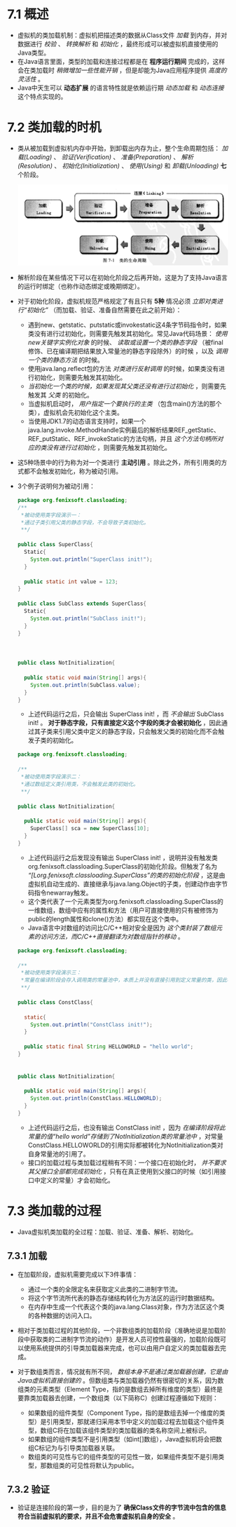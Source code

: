 # 7.1 概述

- 虚拟机的类加载机制：虚拟机把描述类的数据从Class文件 *加载* 到内存，并对数据进行 *校验* 、 *转换解析* 和 *初始化* ，最终形成可以被虚拟机直接使用的Java类型。
- 在Java语言里面，类型的加载和连接过程都是在 **程序运行期间** 完成的，这样会在类加载时 *稍微增加一些性能开销* ，但是却能为Java应用程序提供 *高度的灵活性* 。
- Java中天生可以 **动态扩展** 的语言特性就是依赖运行期 *动态加载* 和 *动态连接* 这个特点实现的。

# 7.2 类加载的时机

- 类从被加载到虚拟机内存中开始，到卸载出内存为止，整个生命周期包括： *加载(Loading)* 、 *验证(Verification)* 、 *准备(Preparation)* 、 *解析(Resolution)* 、 *初始化(Initialization)* 、 *使用(Using)* 和 *卸载(Unloading)* **七** 个阶段。

  ![jvm-tu-7.1](/assets/jvm-tu-7.1.png)

- 解析阶段在某些情况下可以在初始化阶段之后再开始，这是为了支持Java语言的运行时绑定（也称作动态绑定或晚期绑定）。
- 对于初始化阶段，虚拟机规范严格规定了有且只有 **5种** 情况必须 *立即对类进行“初始化”* （而加载、验证、准备自然需要在此之前开始）：
  - 遇到new、getstatic、putstatic或invokestatic这4条字节码指令时，如果类没有进行过初始化，则需要先触发其初始化。常见Java代码场景： *使用new关键字实例化对象* 的时候、 *读取或设置一个类的静态字段* （被final修饰、已在编译期把结果放入常量池的静态字段除外）的时候 ，以及 *调用一个类的静态方法* 的时候。
  - 使用java.lang.reflect包的方法 *对类进行反射调用* 的时候，如果类没有进行初始化，则需要先触发其初始化。
  - *当初始化一个类的时候，如果发现其父类还没有进行过初始化* ，则需要先触发其 *父类* 的初始化。
  - 当虚拟机启动时， *用户指定一个要执行的主类* （包含main()方法的那个类），虚拟机会先初始化这个主类。
  - 当使用JDK1.7的动态语言支持时，如果一个java.lang.invoke.MethodHandle实例最后的解析结果REF_getStatic、REF_putStatic、REF_invokeStatic的方法句柄，并且 *这个方法句柄所对应的类没有进行过初始化* ，则需要先触发其初始化。
- 这5种场景中的行为称为对一个类进行 **主动引用** 。除此之外，所有引用类的方式都不会触发初始化，称为被动引用。
- 3个例子说明何为被动引用：

  ```java
  package org.fenixsoft.classloading;
  /**
   *被动使用类字段演示一：
   *通过子类引用父类的静态字段，不会导致子类初始化。
   **/

  public class SuperClass{
    Static{
      System.out.println("SuperClass init!");
    }

    public static int value = 123;
  }

  public class SubClass extends SuperClass{
    Static{
      System.out.println("SubClass init!");
    }
  }



  public class NotInitialization{

    public static void main(String[] args){
      System.out.println(SubClass.value);
    }
  }
  ```

  - 上述代码运行之后，只会输出 SuperClass init! ，而 *不会输出* SubClass init! 。 **对于静态字段，只有直接定义这个字段的类才会被初始化** ，因此通过其子类来引用父类中定义的静态字段，只会触发父类的初始化而不会触发子类的初始化。

  ```java
  package org.fenixsoft.classloading;

  /**
   *被动使用类字段演示二：
   *通过数组定义类引用类，不会触发此类的初始化。
   **/

  public class NotInitialization{

    public static void main(String[] args){
      SuperClass[] sca = new SuperClass[10];
    }
  }
  ```

  - 上述代码运行之后发现没有输出 SuperClass init! ，说明并没有触发类org.fenixsoft.classloading.SuperClass的初始化阶段。但触发了名为 *“[Lorg.fenixsoft.classloading.SuperClass”的类的初始化阶段* ，这是由虚拟机自动生成的、直接继承与java.lang.Object的子类，创建动作由字节码指令newarray触发。
  - 这个类代表了一个元素类型为org.fenixsoft.classloading.SuperClass的一维数组，数组中应有的属性和方法（用户可直接使用的只有被修饰为public的length属性和clone()方法）都实现在这个类中。
  - Java语言中对数组的访问比C/C++相对安全是因为 *这个类封装了数组元素的访问方法，而C/C++直接翻译为对数组指针的移动* 。

  ```java
  package org.fenixsoft.classloading;

  /**
   *被动使用类字段演示三：
   *常量在编译阶段会存入调用类的常量池中，本质上并没有直接引用到定义常量的类，因此不会触发定义常量的类的初始化。
   **/

  public class ConstClass{

    static{
      System.out.println("ConstClass init!");
    }

    public static final String HELLOWORLD = "hello world";
  }


  public class NotInitialization{

    public static void main(String[] args){
      System.out.println(ConstClass.HELLOWORLD);
    }
  }
  ```

  - 上述代码运行之后，也没有输出 ConstClass init! ，因为 *在编译阶段将此常量的值“hello world”存储到了NotInitialization类的常量池中* ，对常量ConstClass.HELLOWORLD的引用实际都被转化为NotInitialization类对自身常量池的引用了。
  - 接口的加载过程与类加载过程稍有不同：一个接口在初始化时， *并不要求其父接口全部都完成初始化* ，只有在真正使用到父接口的时候（如引用接口中定义的常量）才会初始化。

# 7.3 类加载的过程

- Java虚拟机类加载的全过程：加载、验证、准备、解析、初始化。

## 7.3.1 加载

- 在加载阶段，虚拟机需要完成以下3件事情：
  - 通过一个类的全限定名来获取定义此类的二进制字节流。
  - 将这个字节流所代表的静态存储结构转化为方法区的运行时数据结构。
  - 在内存中生成一个代表这个类的java.lang.Class对象，作为方法区这个类的各种数据的访问入口。

- 相对于类加载过程的其他阶段，一个非数组类的加载阶段（准确地说是加载阶段中获取类的二进制字节流的动作）是开发人员可控性最强的，加载阶段既可以使用系统提供的引导类加载器来完成，也可以由用户自定义的类加载器去完成。
- 对于数组类而言，情况就有所不同， *数组本身不是通过类加载器创建，它是由Java虚拟机直接创建的* 。但数组类与类加载器仍然有很密切的关系，因为数组类的元素类型（Element Type，指的是数组去掉所有维度的类型）最终是要靠类加载器去创建，一个数组类（以下简称C）创建过程遵循如下规则：
  - 如果数组的组件类型（Component Type，指的是数组去掉一个维度的类型）是引用类型，那就递归采用本节中定义的加载过程去加载这个组件类型，数组C将在加载该组件类型的类加载器的类名称空间上被标识。
  - 如果数组的组件类型不是引用类型（如int[]数组），Java虚拟机将会把数组C标记为与引导类加载器关联。
  - 数组类的可见性与它的组件类型的可见性一致，如果组件类型不是引用类型，那数组类的可见性将默认为public。

## 7.3.2 验证

- 验证是连接阶段的第一步，目的是为了 **确保Class文件的字节流中包含的信息符合当前虚拟机的要求，并且不会危害虚拟机自身的安全** 。
